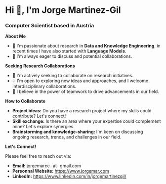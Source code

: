 
# Hi 👋, I'm Jorge Martinez-Gil 
### Computer Scientist based in Austria

**About Me**

* 🔭 I'm passionate about research in **Data and Knowledge Engineering**, in recent times I have also started with **Language Models**.
* 💬 I'm always eager to discuss  and potential collaborations.

**Seeking Research Collaborations**

* 👯 I'm actively seeking to collaborate on research initiatives.
* 💡 I'm open to exploring new ideas and approaches, and I welcome interdisciplinary collaborations.
* 🤝 I believe in the power of teamwork to drive advancements in our field.

**How to Collaborate**

* **Project ideas:** Do you have a research project where my skills could contribute? Let's connect!
* **Skill exchange:**  Is there an area where your expertise could complement mine? Let's explore synergies.
* **Brainstorming and knowledge-sharing:** I'm keen on discussing ongoing research, trends, and challenges in our field.

**Let's Connect!**

Please feel free to reach out via:

* **Email:** jorgemarcc -at- gmail.com
* **Personnal Website:** https://www.jorgemar.com
* **LinkedIn:** https://www.linkedin.com/in/jorgemartinezgil/
